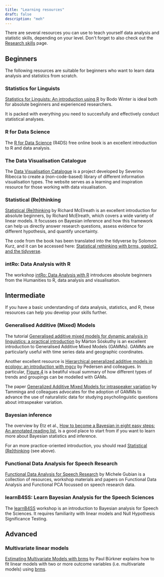 ```yaml
---
title: "Learning resources"
draft: false
description: "meh"
---
```


There are several resources you can use to teach yourself data analysis and statistic skills, depending on your level.
Don't forget to also check out the [Research skills](research-skills/) page.

## Beginners

The following resources are suitable for beginners who want to learn data analysis and statistics from scratch.

### Statistics for Linguists

[Statistics for Linguists: An introduction using R](https://discovered.ed.ac.uk/permalink/44UOE_INST/7g3mt6/alma9924344853202466) by Bodo Winter is ideal both for absolute beginners and experienced researchers.

It is packed with everything you need to succesfully and effectively conduct statistical analyses.

### R for Data Science

The [R for Data Science](https://r4ds.had.co.nz) (R4DS) free online book is an excellent introduction to R and data analysis.

### The Data Visualisation Catalogue

The [Data Visualisation Catalogue](https://datavizcatalogue.com/index.html) is a project developed by Severino Ribecca to create a (non-code-based) library of different information visualisation types.
The website serves as a learning and inspiration resource for those working with data visualisation.

### Statistical (Re)thinking

[Statistical (Re)thinking](https://discovered.ed.ac.uk/permalink/44UOE_INST/110jsec/alma9924362502302466) by Richard McElreath is an excellent introduction for absolute beginners, by Richard McElreath, which covers a wide variety of linear models.
It focusses on Bayesian inference and how this framework can help us directly answer research questions, assess evidence for different hypothesis, and quantify uncertainty.

The code from the book has been translated into the tidyverse by Solomon Kurz, and it can be accessed here: [Statistical rethinking with brms, ggplot2, and the tidyverse](https://bookdown.org/content/4857/).

### intRo: Data Analysis with R

The workshop [intRo: Data Analysis with R](https://intro-rstats.github.io) introduces absolute beginners from the Humanities to R, data analysis and visualisation.



## Intermediate

If you have a basic understanding of data analysis, statistics, and R, these resources can help you develop your skills further.

### Generalised Additive (Mixed) Models

The tutorial [Generalised additive mixed models for dynamic analysis in linguistics: a practical introduction](https://eprints.whiterose.ac.uk/113858/2/1703_05339v1.pdf) by Márton Sóskuthy is an excellent introduction to Generalised Additive Mixed Models (GAMMs).
GAMMs are particularly useful with time series data and geographic coordinates.

Another excellent resource is [Hierarchical generalized additive models in ecology: an introduction with mgcv](https://peerj.com/articles/6876/) by Pedersen and colleagues.
In particular, [Figure 4](https://doi.org/10.7717/peerj.6876/fig-4) is a beatiful visual summary of how different types of trends and groupings can be modelled with GAMs.

The paper [Generalized Additive Mixed Models for intraspeaker variation](https://www.degruyter.com/document/doi/10.1515/lingvan-2016-0030/html) by Tamminga and colleagues advocates for the adoption of GAMMs to advance the use of naturalistic data for studying psycholinguistic questions about intraspeaker variation.

### Bayesian inference

The overview by Etz et al., [How to become a Bayesian in eight easy steps: An annotated reading list](https://doi.org/10.3758/s13423-017-1317-5), is a good place to start from if you want to learn more about Bayesian statistics and inference.

For an more practice-oriented introduction, you should read [Statistical (Re)thinking](https://discovered.ed.ac.uk/permalink/44UOE_INST/110jsec/alma9924362502302466) (see above).

### Functional Data Analysis for Speech Research

[Functional Data Analysis for Speech Research](http://lands.let.ru.nl/FDA/index.htm) by Michele Gubian is a collection of resources, workshop materials and papers on Functional Data Analysis and Functional PCA focussed on speech research data.

### learnB4SS: Learn Bayesian Analysis for the Speech Sciences

The [learnB4SS](https://learnb4ss.github.io) workshop is an introduction to Bayesian analysis for Speech the Sciences.
It requires familiarity with linear models and Null Hypothesis Significance Testing.



## Advanced

### Multivariate linear models

[Estimating Multivariate Models with brms](https://cran.r-project.org/web/packages/brms/vignettes/brms_multivariate.html) by Paul Bürkner explains how to fit linear models with two or more outcome variables (i.e. multivariate models) using [brms](https://paul-buerkner.github.io/brms/).
